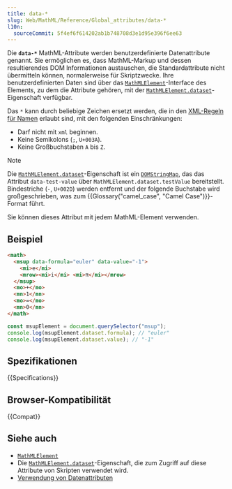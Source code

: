 ```yaml
---
title: data-*
slug: Web/MathML/Reference/Global_attributes/data-*
l10n:
  sourceCommit: 5f4ef6f614202ab1b748708d3e1d95e396f6ee63
---
```


Die **`data-*`** MathML-Attribute werden benutzerdefinierte Datenattribute genannt. Sie ermöglichen es, dass MathML-Markup und dessen resultierendes DOM Informationen austauschen, die Standardattribute nicht übermitteln können, normalerweise für Skriptzwecke. Ihre benutzerdefinierten Daten sind über das [`MathMLElement`](/de/docs/Web/API/MathMLElement)-Interface des Elements, zu dem die Attribute gehören, mit der [`MathMLElement.dataset`](/de/docs/Web/API/MathMLElement/dataset)-Eigenschaft verfügbar.

Das `*` kann durch beliebige Zeichen ersetzt werden, die in den [XML-Regeln für Namen](https://www.w3.org/TR/xml/#NT-Name) erlaubt sind, mit den folgenden Einschränkungen:

- Darf nicht mit `xml` beginnen.
- Keine Semikolons (`;`, `U+003A`).
- Keine Großbuchstaben `A` bis `Z`.

> [!NOTE]
> Die [`MathMLElement.dataset`](/de/docs/Web/API/MathMLElement/dataset)-Eigenschaft ist ein [`DOMStringMap`](/de/docs/Web/API/DOMStringMap), das das Attribut `data-test-value` über `MathMLElement.dataset.testValue` bereitstellt. Bindestriche (`-`, `U+002D`) werden entfernt und der folgende Buchstabe wird großgeschrieben, was zum {{Glossary("camel_case", "Camel Case")}}-Format führt.

Sie können dieses Attribut mit jedem MathML-Element verwenden.

## Beispiel

```html
<math>
  <msup data-formula="euler" data-value="-1">
    <mi>e</mi>
    <mrow><mi>i</mi> <mi>π</mi></mrow>
  </msup>
  <mo>+</mo>
  <mn>1</mn>
  <mo>=</mo>
  <mn>0</mn>
</math>
```

```js
const msupElement = document.querySelector("msup");
console.log(msupElement.dataset.formula); // "euler"
console.log(msupElement.dataset.value); // "-1"
```

## Spezifikationen

{{Specifications}}

## Browser-Kompatibilität

{{Compat}}

## Siehe auch

- [`MathMLElement`](/de/docs/Web/API/MathMLElement)
- Die [`MathMLElement.dataset`](/de/docs/Web/API/MathMLElement/dataset)-Eigenschaft, die zum Zugriff auf diese Attribute von Skripten verwendet wird.
- [Verwendung von Datenattributen](/de/docs/Web/HTML/How_to/Use_data_attributes)
